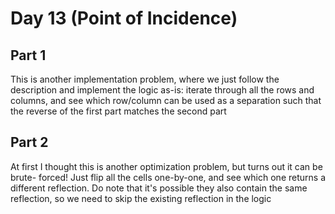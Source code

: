 # Day 13 (Point of Incidence)

## Part 1

This is another implementation problem, where we just follow the description and
implement the logic as-is: iterate through all the rows and columns, and see which
row/column can be used as a separation such that the reverse of the first part matches
the second part

## Part 2

At first I thought this is another optimization problem, but turns out it can be brute-
forced! Just flip all the cells one-by-one, and see which one returns a different
reflection. Do note that it's possible they also contain the same reflection, so we need
to skip the existing reflection in the logic
